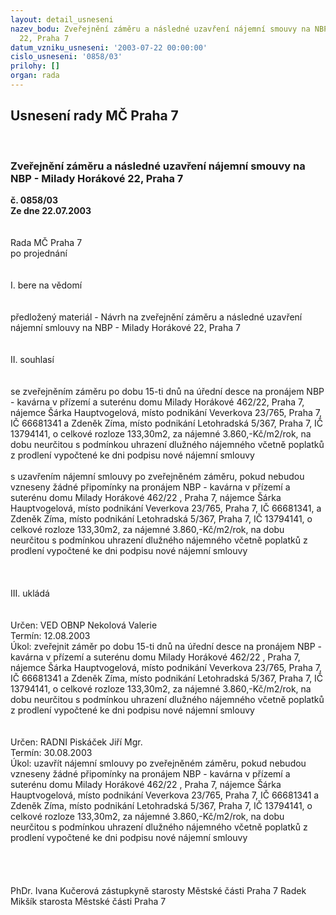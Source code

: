 ```yaml
---
layout: detail_usneseni
nazev_bodu: Zveřejnění záměru a následné uzavření nájemní smouvy na NBP - Milady Horákové
  22, Praha 7
datum_vzniku_usneseni: '2003-07-22 00:00:00'
cislo_usneseni: '0858/03'
prilohy: []
organ: rada
---
```

<div id="ucUsn_pList" class="usn">
	<span><h2>Usnesení rady MČ Praha 7 </h2>
<br></span><div class="standBody">
<span><h3>Zveřejnění záměru a následné uzavření nájemní smouvy na NBP - Milady Horákové 22, Praha 7</h3></span><div class="center">
		<strong>č. 0858/03</strong><br>
	</div>
<div class="center">
		<strong>Ze dne 22.07.2003</strong><br><br>
	</div>
<br>Rada MČ Praha 7<br>po projednání<br><br><br>I.	bere na vědomí<br><br> <br>předložený materiál - Návrh na zveřejnění záměru a následné uzavření nájemní smlouvy na NBP - Milady Horákové 22, Praha 7<br><br><br>II.	souhlasí <br><br><br>se zveřejněním záměru po dobu 15-ti dnů na úřední desce na pronájem NBP -  kavárna v přízemí a suterénu domu Milady Horákové 462/22, Praha 7, nájemce Šárka Hauptvogelová, místo podnikání Veverkova 23/765, Praha 7, IČ 66681341 a Zdeněk Zíma, místo podnikání Letohradská 5/367, Praha 7, IČ 13794141, o celkové rozloze 133,30m2, za nájemné  3.860,-Kč/m2/rok, na dobu neurčitou s podmínkou uhrazení dlužného nájemného včetně poplatků z prodlení vypočtené  ke dni podpisu nové nájemní smlouvy <br>  <br>s uzavřením nájemní smlouvy po zveřejněném záměru, pokud nebudou vzneseny žádné připomínky na pronájem NBP - kavárna v přízemí a suterénu domu Milady Horákové 462/22 , Praha 7, nájemce Šárka Hauptvogelová, místo podnikání Veverkova 23/765, Praha 7, IČ 66681341, a Zdeněk Zíma, místo podnikání Letohradská 5/367, Praha 7, IČ 13794141, o celkové rozloze 133,30m2, za nájemné  3.860,-Kč/m2/rok, na dobu neurčitou s podmínkou uhrazení dlužného nájemného včetně poplatků z prodlení vypočtené ke dni podpisu nové nájemní smlouvy <br><br><br>    <br>III.	ukládá <br><br><br>Určen:	VED OBNP Nekolová Valerie<br>Termín: 12.08.2003<br>Úkol:	zveřejnit záměr po dobu 15-ti dnů na úřední desce na pronájem NBP - kavárna v přízemí a suterénu domu Milady Horákové 462/22 , Praha 7, nájemce Šárka Hauptvogelová, místo podnikání Veverkova 23/765, Praha 7, IČ 66681341 a Zdeněk Zíma, místo podnikání Letohradská 5/367, Praha 7, IČ 13794141, o celkové rozloze 133,30m2, za nájemné  3.860,-Kč/m2/rok, na dobu neurčitou s podmínkou uhrazení dlužného nájemného včetně poplatků z prodlení vypočtené ke dni podpisu nové nájemní smlouvy <br> <br><br>Určen:	RADNI Piskáček Jiří Mgr.<br>Termín: 30.08.2003<br>Úkol:	uzavřít nájemní smlouvy po zveřejněném záměru, pokud nebudou vzneseny žádné připomínky na pronájem NBP - kavárna v přízemí a suterénu domu Milady Horákové 462/22 , Praha 7, nájemce Šárka Hauptvogelová, místo podnikání Veverkova 23/765, Praha 7, IČ 66681341 a Zdeněk Zíma, místo podnikání Letohradská 5/367, Praha 7, IČ 13794141, o celkové rozloze 133,30m2, za nájemné  3.860,-Kč/m2/rok, na dobu neurčitou s podmínkou uhrazení dlužného nájemného včetně poplatků z prodlení  vypočtené ke dni podpisu nové nájemní smlouvy <br> <br> <br><br>	<br>PhDr. Ivana Kučerová zástupkyně starosty Městské části Praha 7	 Radek Mikšík starosta Městské části Praha 7<br>	<br><br>
</div>
</div>